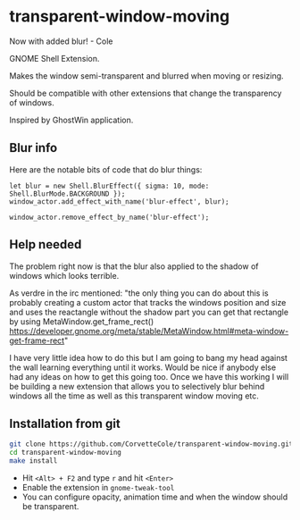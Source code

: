 # transparent-window-moving
Now with added blur! - Cole

GNOME Shell Extension. 

Makes the window semi-transparent and blurred when moving or resizing.

Should be compatible with other extensions that change the transparency of windows.

Inspired by GhostWin application.

## Blur info
Here are the notable bits of code that do blur things:

```
let blur = new Shell.BlurEffect({ sigma: 10, mode: Shell.BlurMode.BACKGROUND });
window_actor.add_effect_with_name('blur-effect', blur); 
  
window_actor.remove_effect_by_name('blur-effect');
```

## Help needed
The problem right now is that the blur also applied to the shadow of windows which looks terrible.

As verdre in the irc mentioned:
"the only thing you can do about this is probably creating a custom actor that tracks the windows position and size and uses the reactangle without the shadow part
you can get that rectangle by using MetaWindow.get_frame_rect() https://developer.gnome.org/meta/stable/MetaWindow.html#meta-window-get-frame-rect"

I have very little idea how to do this but I am going to bang my head against the wall learning everything until it works. Would be nice if anybody else had any ideas on how to get this going too. Once we have this working I will be building a new extension that allows you to selectively blur behind windows all the time as well as this transparent window moving etc.

## Installation from git
```bash
git clone https://github.com/CorvetteCole/transparent-window-moving.git
cd transparent-window-moving
make install
```
* Hit ```<Alt> + F2``` and type ```r``` and hit ```<Enter>```
* Enable the extension in ```gnome-tweak-tool```
* You can configure opacity, animation time and when the window should be transparent. 
